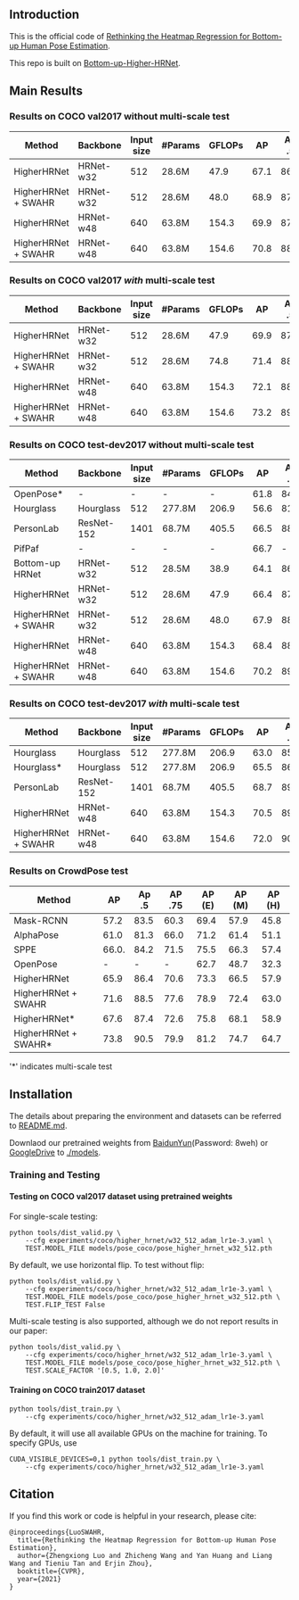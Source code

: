 ## Introduction
This is the official code of [Rethinking the Heatmap Regression for Bottom-up Human Pose Estimation](https://arxiv.org/abs/2012.15175).

This repo is built on [Bottom-up-Higher-HRNet](https://github.com/HRNet/HigherHRNet-Human-Pose-Estimation.git).

## Main Results
### Results on COCO val2017 without multi-scale test
| Method             | Backbone | Input size | #Params | GFLOPs |    AP | Ap .5 | AP .75 | AP (M) | AP (L) |
|--------------------|----------|------------|---------|--------|-------|-------|--------|--------|--------| 
| HigherHRNet        | HRNet-w32  | 512      |  28.6M  | 47.9   | 67.1  | 86.2  |  73.0  |  61.5  |  76.1  | 
| HigherHRNet + SWAHR| HRNet-w32  | 512      |  28.6M  | 48.0   | 68.9  | 87.8  |  74.9  |  63.0  |  77.4  | 
| HigherHRNet        | HRNet-w48  | 640      |  63.8M  | 154.3  | 69.9  | 87.2  |  76.1  |  65.4  |  76.4  |
| HigherHRNet + SWAHR| HRNet-w48  | 640      |  63.8M  | 154.6  | 70.8  | 88.5  |  76.8  |  66.3  |  77.4  |


### Results on COCO val2017 *with* multi-scale test
| Method             | Backbone | Input size | #Params | GFLOPs |    AP | Ap .5 | AP .75 | AP (M) | AP (L) |
|--------------------|----------|------------|---------|--------|-------|-------|--------|--------|--------| 
| HigherHRNet        | HRNet-w32  | 512      |  28.6M  | 47.9   | 69.9  | 87.1  |  76.0  |  65.3  |  77.0  | 
| HigherHRNet + SWAHR| HRNet-w32  | 512      |  28.6M  | 74.8   | 71.4  | 88.9  |  77.8  |  66.3  |  78.9  | 
| HigherHRNet        | HRNet-w48  | 640      |  63.8M  | 154.3  | 72.1  | 88.4  |  78.2  |  67.8  |  78.3  |
| HigherHRNet + SWAHR| HRNet-w48  | 640      |  63.8M  | 154.6  | 73.2  | 89.8  |  79.1  |  69.1  |  79.3  |

### Results on COCO test-dev2017 without multi-scale test
| Method             | Backbone | Input size | #Params | GFLOPs |    AP | Ap .5 | AP .75 | AP (M) | AP (L) |
|--------------------|----------|------------|---------|--------|-------|-------|--------|--------|--------|
| OpenPose\*         |    -     | -          |   -     |  -     | 61.8  | 84.9  |  67.5  |  57.1  |  68.2  | 
| Hourglass          | Hourglass  | 512      | 277.8M  | 206.9  | 56.6  | 81.8  |  61.8  |  49.8  |  67.0  | 
| PersonLab          | ResNet-152  | 1401    |  68.7M  | 405.5  | 66.5  | 88.0  |  72.6  |  62.4  |  72.3  |
| PifPaf             |    -     | -          |   -     |  -     | 66.7  | -     |  -     |  62.4  |  72.9  | 
| Bottom-up HRNet    | HRNet-w32  | 512      |  28.5M  | 38.9   | 64.1  | 86.3  |  70.4  |  57.4  |  73.9  | 
| HigherHRNet        | HRNet-w32  | 512      |  28.6M  | 47.9   | 66.4  | 87.5  |  72.8  |  61.2  |  74.2  |
| HigherHRNet + SWAHR| HRNet-w32  | 512      |  28.6M  | 48.0   | 67.9  | 88.9  |  74.5  |  62.4  |  75.5  |  
| HigherHRNet        | HRNet-w48  | 640      |  63.8M  | 154.3  | 68.4  | 88.2  |  75.1  |  64.4  |  74.2  |
| HigherHRNet + SWAHR| HRNet-w48  | 640      |  63.8M  | 154.6  | 70.2  | 89.9  |  76.9  |  65.2  |  77.0  |

### Results on COCO test-dev2017 *with* multi-scale test
| Method             | Backbone | Input size | #Params | GFLOPs |    AP | Ap .5 | AP .75 | AP (M) | AP (L) |
|--------------------|----------|------------|---------|--------|-------|-------|--------|--------|--------|
| Hourglass          | Hourglass  | 512      | 277.8M  | 206.9  | 63.0  | 85.7  |  68.9  |  58.0  |  70.4  | 
| Hourglass\*        | Hourglass  | 512      | 277.8M  | 206.9  | 65.5  | 86.8  |  72.3  |  60.6  |  72.6  | 
| PersonLab          | ResNet-152  | 1401    |  68.7M  | 405.5  | 68.7  | 89.0  |  75.4  |  64.1  |  75.5  | 
| HigherHRNet        | HRNet-w48  | 640      |  63.8M  | 154.3  | 70.5  | 89.3  |  77.2  |  66.6  |  75.8  |
| HigherHRNet + SWAHR| HRNet-w48  | 640      |  63.8M  | 154.6  | 72.0  | 90.7  |  78.8  |  67.8  |  77.7  |

### Results on CrowdPose test
| Method             |    AP | Ap .5 | AP .75 | AP (E) | AP (M) | AP (H) |
|--------------------|-------|-------|--------|--------|--------|--------|
| Mask-RCNN          | 57.2  | 83.5  | 60.3   | 69.4   | 57.9   | 45.8   |
| AlphaPose          | 61.0  | 81.3  | 66.0   | 71.2   | 61.4   | 51.1   |
| SPPE               | 66.0. | 84.2 | 71.5 | 75.5 | 66.3 | 57.4 |
| OpenPose           | - | - | - | 62.7 | 48.7 | 32.3 |
| HigherHRNet        | 65.9  | 86.4  | 70.6   | 73.3   | 66.5   | 57.9   |
| HigherHRNet + SWAHR| 71.6  | 88.5  | 77.6   | 78.9   | 72.4   | 63.0   |
| HigherHRNet*        | 67.6  | 87.4  | 72.6   | 75.8   | 68.1   | 58.9   |
| HigherHRNet + SWAHR*| 73.8  | 90.5  | 79.9   | 81.2   | 74.7   | 64.7   |

'*' indicates multi-scale test

## Installation

The details about preparing the environment and datasets can be referred to [README.md](https://github.com/HRNet/HigherHRNet-Human-Pose-Estimation/blob/master/README.md).

Downlaod our pretrained weights from [BaidunYun](https://pan.baidu.com/s/1aifAVwUbfAvRN4ZxrItZxQ)(Password: 8weh) or [GoogleDrive](https://drive.google.com/drive/folders/13FFvwK7bDZLD4H_toueopbLhJqFjimlu?usp=sharing) to [./models](!./models).

### Training and Testing

#### Testing on COCO val2017 dataset using pretrained weights

For single-scale testing:

```
python tools/dist_valid.py \
    --cfg experiments/coco/higher_hrnet/w32_512_adam_lr1e-3.yaml \
    TEST.MODEL_FILE models/pose_coco/pose_higher_hrnet_w32_512.pth
```

By default, we use horizontal flip. To test without flip:

```
python tools/dist_valid.py \
    --cfg experiments/coco/higher_hrnet/w32_512_adam_lr1e-3.yaml \
    TEST.MODEL_FILE models/pose_coco/pose_higher_hrnet_w32_512.pth \
    TEST.FLIP_TEST False
```

Multi-scale testing is also supported, although we do not report results in our paper:

```
python tools/dist_valid.py \
    --cfg experiments/coco/higher_hrnet/w32_512_adam_lr1e-3.yaml \
    TEST.MODEL_FILE models/pose_coco/pose_higher_hrnet_w32_512.pth \
    TEST.SCALE_FACTOR '[0.5, 1.0, 2.0]'
```


#### Training on COCO train2017 dataset

```
python tools/dist_train.py \
    --cfg experiments/coco/higher_hrnet/w32_512_adam_lr1e-3.yaml 
```

By default, it will use all available GPUs on the machine for training. To specify GPUs, use

```
CUDA_VISIBLE_DEVICES=0,1 python tools/dist_train.py \
    --cfg experiments/coco/higher_hrnet/w32_512_adam_lr1e-3.yaml 
```

## Citation
If you find this work or code is helpful in your research, please cite:
````
@inproceedings{LuoSWAHR,
  title={Rethinking the Heatmap Regression for Bottom-up Human Pose Estimation},
  author={Zhengxiong Luo and Zhicheng Wang and Yan Huang and Liang Wang and Tieniu Tan and Erjin Zhou},
  booktitle={CVPR},
  year={2021}
}
````

